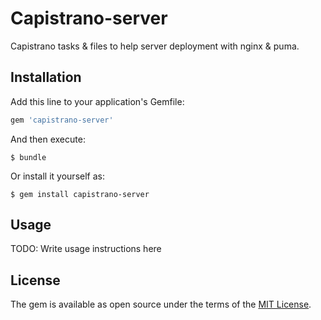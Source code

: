# Capistrano-server

Capistrano tasks & files to help server deployment with nginx & puma.

## Installation

Add this line to your application's Gemfile:

```ruby
gem 'capistrano-server'
```

And then execute:

    $ bundle

Or install it yourself as:

    $ gem install capistrano-server

## Usage

TODO: Write usage instructions here

## License

The gem is available as open source under the terms of the [MIT License](http://opensource.org/licenses/MIT).
